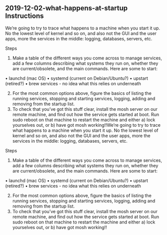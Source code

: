 ## 2019-12-02-what-happens-at-startup Instructions

We’re going to try to trace what happens to a machine when you start it up. No the lowest level of kernel and so on, and also not the GUI and the user apps, more the services in the middle: logging, databases, servers, etc.

Steps

1.	Make a table of the different ways you come across to manage services, add a few columns describing what systems they run on, whether they are current/obsolete, and the main commands. Here are some to start:

•	launchd (mac OS)
•	systemd (current on Debian/Ubuntu?)
•	upstart (retired?)
•	brew services - no idea what this relies on underneath

2.	For the most common options above, figure the basics of listing the running services, stopping and starting services, logging, adding and removing from the startup list.
3.	To check that you’ve got this stuff clear, install the mosh server on our remote machine, and find out how the service gets started at boot. Run sudo reboot on that machine to restart the machine and either a) lock yourselves out, or b) have got mosh working!!We’re going to try to trace what happens to a machine when you start it up. No the lowest level of kernel and so on, and also not the GUI and the user apps, more the services in the middle: logging, databases, servers, etc.

Steps

1.	Make a table of the different ways you come across to manage services, add a few columns describing what systems they run on, whether they are current/obsolete, and the main commands. Here are some to start:

•	launchd (mac OS)
•	systemd (current on Debian/Ubuntu?)
•	upstart (retired?)
•	brew services - no idea what this relies on underneath

2.	For the most common options above, figure the basics of listing the running services, stopping and starting services, logging, adding and removing from the startup list.
3.	To check that you’ve got this stuff clear, install the mosh server on our remote machine, and find out how the service gets started at boot. Run sudo reboot on that machine to restart the machine and either a) lock yourselves out, or b) have got mosh working!!
